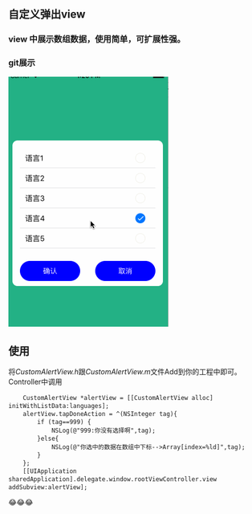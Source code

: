 ## 自定义弹出view
### view 中展示数组数据，使用简单，可扩展性强。

### git展示
![](https://github.com/LvJianfeng/AlertView/blob/master/AlertDemo/1.gif "") 

## 使用
将*CustomAlertView.h*跟*CustomAlertView.m*文件Add到你的工程中即可。
Controller中调用

        CustomAlertView *alertView = [[CustomAlertView alloc] initWithListData:languages];
        alertView.tapDoneAction = ^(NSInteger tag){
            if (tag==999) {
                NSLog(@"999:你没有选择啊",tag);
            }else{
                NSLog(@"你选中的数据在数组中下标-->Array[index=%ld]",tag);
            }
        };
        [[UIApplication sharedApplication].delegate.window.rootViewController.view addSubview:alertView];
  
  
😂😂😂

